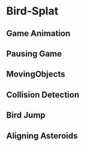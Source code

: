 # Bird-Splat

## Game Animation

## Pausing Game

## MovingObjects

## Collision Detection

## Bird Jump

## Aligning Asteroids
